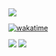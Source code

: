 <a href="https://www.linkedin.com/in/mathieu-trunet/">
  <img src="https://img.shields.io/badge/linkedin-%230077B5.svg?style=for-the-badge&logo=linkedin&logoColor=white"/>
</a>

[![wakatime](https://wakatime.com/badge/user/b8d911aa-990b-4f6a-bccb-67bf92d24cf7.svg)](https://wakatime.com/@b8d911aa-990b-4f6a-bccb-67bf92d24cf7)

<img src="https://wakatime.com/share/@b8d911aa-990b-4f6a-bccb-67bf92d24cf7/2db683ad-36d1-4f68-b405-86057bd35ec7.svg">

<img src="https://wakatime.com/share/@b8d911aa-990b-4f6a-bccb-67bf92d24cf7/d46885ca-15b1-4d20-bfd0-7c26272fbdbd.svg">
